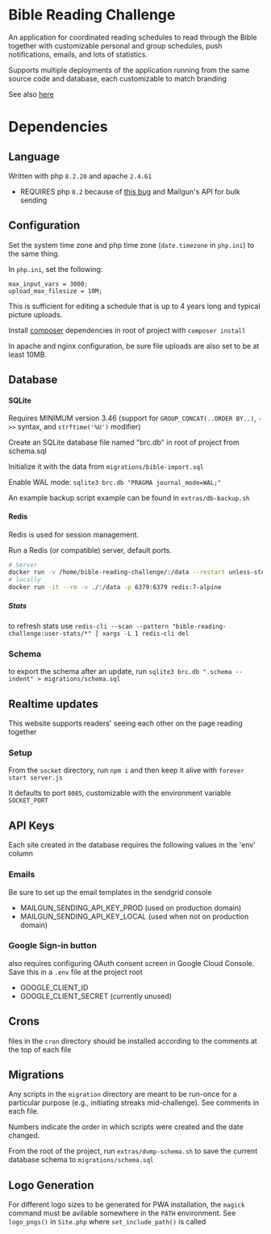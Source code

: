 # Bible Reading Challenge
An application for coordinated reading schedules to read through the Bible together with customizable personal and group schedules, push notifications, emails, and lots of statistics.

Supports multiple deployments of the application running from the same source code and database, each customizable to match branding

See also [here](https://abe.ramseyer.dev/work/bible-reading-challenge/)

# Dependencies

## Language
Written with php `8.2.20` and apache `2.4.61`
- REQUIRES php `8.2` because of [this bug](https://github.com/php/php-src/pull/8292) and Mailgun's API for bulk sending

## Configuration
Set the system time zone and php time zone (`date.timezone` in `php.ini`) to the same thing.

In `php.ini`, set the following:
```
max_input_vars = 3000;
upload_max_filesize = 10M;
```

This is sufficient for editing a schedule that is up to 4 years long and typical picture uploads.

Install [composer](https://getcomposer.org/) dependencies in root of project with `composer install`

In apache and nginx configuration, be sure file uploads are also set to be at least 10MB.

## Database

#### SQLite
Requires MINIMUM version 3.46 (support for `GROUP_CONCAT(..ORDER BY..)`, `->>` syntax, and `strftime('%U')` modifier)

Create an SQLite database file named "brc.db" in root of project from schema.sql

Initialize it with the data from `migrations/bible-import.sql`

Enable WAL mode: `sqlite3 brc.db "PRAGMA journal_mode=WAL;"`

An example backup script example can be found in `extras/db-backup.sh`

#### Redis
Redis is used for session management.

Run a Redis (or compatible) server, default ports.
```sh
# Server
docker run -v /home/bible-reading-challenge/:/data --restart unless-stopped -d -it -p 6379:6379 redis:7-alpine
# locally
docker run -it --rm -v ./:/data -p 6379:6379 redis:7-alpine
```

##### Stats
to refresh stats use `redis-cli --scan --pattern "bible-reading-challenge:user-stats/*" | xargs -L 1 redis-cli del`

### Schema
to export the schema after an update, run `sqlite3 brc.db ".schema --indent" > migrations/schema.sql`

## Realtime updates
This website supports readers' seeing each other on the page reading together

### Setup
From the `socket` directory, run `npm i` and then keep it alive with `forever start server.js`

It defaults to port `8085`, customizable with the environment variable `SOCKET_PORT`

## API Keys
Each site created in the database requires the following values in the 'env' column

### Emails
Be sure to set up the email templates in the sendgrid console
- MAILGUN_SENDING_API_KEY_PROD (used on production domain)
- MAILGUN_SENDING_API_KEY_LOCAL (used when not on production domain)

### Google Sign-in button
also requires configuring OAuth consent screen in Google Cloud Console. Save this in a `.env` file at the project root
- GOOGLE_CLIENT_ID
- GOOGLE_CLIENT_SECRET (currently unused)

## Crons
files in the `cron` directory should be installed according to the comments at the top of each file

## Migrations
Any scripts in the `migration` directory are meant to be run-once for a particular purpose (e.g., initiating streaks mid-challenge). See comments in each file.

Numbers indicate the order in which scripts were created and the date changed.

From the root of the project, run `extras/dump-schema.sh` to save the current database schema to `migrations/schema.sql`

## Logo Generation
For different logo sizes to be generated for PWA installation, the `magick` command must be avilable somewhere in the `PATH` environment. See `logo_pngs()` in `Site.php` where `set_include_path()` is called

